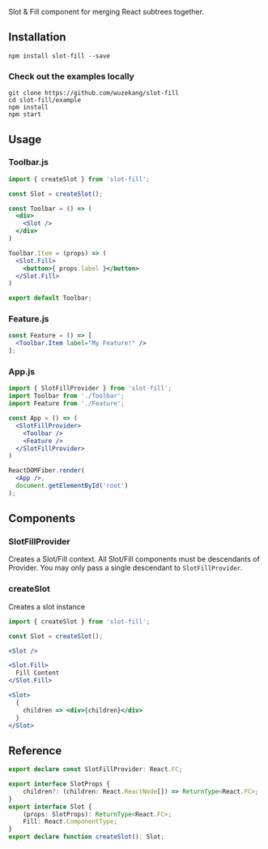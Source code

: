 Slot & Fill component for merging React subtrees together.

## Installation

```
npm install slot-fill --save
```

### Check out the examples locally

```
git clone https://github.com/wuzekang/slot-fill
cd slot-fill/example
npm install
npm start
```

## Usage


### Toolbar.js

```jsx
import { createSlot } from 'slot-fill';

const Slot = createSlot();

const Toolbar = () => (
  <div>
    <Slot />
  </div>
)

Toolbar.Item = (props) => (
  <Slot.Fill>
    <button>{ props.label }</button>
  </Slot.Fill>
)

export default Toolbar;
```

### Feature.js

```jsx
const Feature = () => [
  <Toolbar.Item label="My Feature!" />
];
```

### App.js

```jsx
import { SlotFillProvider } from 'slot-fill';
import Toolbar from './Toolbar';
import Feature from './Feature';

const App = () => (
  <SlotFillProvider>
    <Toolbar />
    <Feature />
  </SlotFillProvider>
)

ReactDOMFiber.render(
  <App />,
  document.getElementById('root')
);
```


## Components

### SlotFillProvider

Creates a Slot/Fill context. All Slot/Fill components must be descendants of Provider. You may only pass a single descendant to `SlotFillProvider`.


### createSlot

Creates a slot instance

```jsx
import { createSlot } from 'slot-fill';

const Slot = createSlot();

<Slot />

<Slot.Fill>
  Fill Content
</Slot.Fill>

<Slot>
  {
    children => <div>{children}</div>
  }
</Slot>
```

## Reference

```typescript
export declare const SlotFillProvider: React.FC;

export interface SlotProps {
    children?: (children: React.ReactNode[]) => ReturnType<React.FC>;
}
export interface Slot {
    (props: SlotProps): ReturnType<React.FC>;
    Fill: React.ComponentType;
}
export declare function createSlot(): Slot;
```
